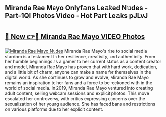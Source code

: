 ## Miranda Rae Mayo Onlyf𝚊ns Le𝚊ked N𝚞des - Part-1Ql Photos Video - Hot Part Le𝚊ks pJLvJ

# <h2><a href="http://ac37043.deff.icu/?id=Miranda+Rae+Mayo">🔗 New 👉🔴 Miranda Rae Mayo VIDEO Photos</a></h2>

[![Miranda Rae Mayo N𝚞des](https://i.imgur.com/rIISA9y.gif)](http://ac37043.deff.icu/?id=Miranda+Rae+Mayo)
Miranda Rae Mayo's rise to social media stardom is a testament to her resilience, creativity, and authenticity. From her humble beginnings as a gamer to her current status as a content creator and model, Miranda Rae Mayo has proven that with hard work, dedication, and a little bit of charm, anyone can make a name for themselves in the digital world. As she continues to grow and evolve, Miranda Rae Mayo remains an inspiration to her fans and a force to be reckoned with in the world of social media. In 2019, Miranda Rae Mayo ventured into creating adult content, selling webcam sessions and explicit photos. This move escalated her controversy, with critics expressing concerns over the sexualization of her young audience. She has faced bans and restrictions on various platforms due to her explicit content.
